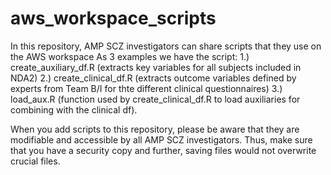 # aws_workspace_scripts
In this repository, AMP SCZ investigators can share scripts that they use on the AWS workspace
As 3 examples we have the script: 
1.) create_auxiliary_df.R (extracts key variables for all subjects included in NDA2)
2.) create_clinical_df.R (extracts outcome variables defined by experts from Team B/I for thte different clinical questionnaires)
3.) load_aux.R (function used by create_clinical_df.R to load auxiliaries for combining with the clinical df). 

When you add scripts to this repository, please be aware that they are modifiable and accessible by all AMP SCZ investigators.
Thus, make sure that you have a security copy and further, saving files would not overwrite crucial files.
